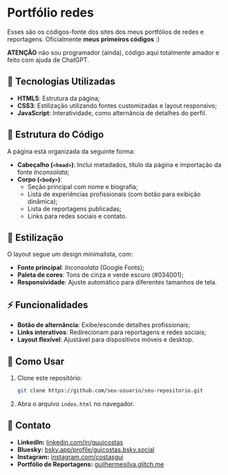 # Portfólio redes

Esses são os códigos-fonte dos sites dos meus portfólios de redes e reportagens. Oficialmente **meus primeiros códigos** :)

**ATENÇÃO** não sou programador (ainda), código aqui totalmente amador e feito com ajuda de ChatGPT.

## 🚀 Tecnologias Utilizadas

- **HTML5**: Estrutura da página;
- **CSS3**: Estilização utilizando fontes customizadas e layout responsivo;
- **JavaScript**: Interatividade, como alternância de detalhes do perfil.

## 📄 Estrutura do Código

A página está organizada da seguinte forma:

- **Cabeçalho (`<head>`)**: Inclui metadados, título da página e importação da fonte *Inconsolata*;
- **Corpo (`<body>`)**:
  - Seção principal com nome e biografia;
  - Lista de experiências profissionais (com botão para exibição dinâmica);
  - Lista de reportagens publicadas;
  - Links para redes sociais e contato.

## 🎨 Estilização

O layout segue um design minimalista, com:

- **Fonte principal**: *Inconsolata* (Google Fonts);
- **Paleta de cores**: Tons de cinza e verde escuro (#034001);
- **Responsividade**: Ajuste automático para diferentes tamanhos de tela.

## ⚡ Funcionalidades

- **Botão de alternância**: Exibe/esconde detalhes profissionais;
- **Links interativos**: Redirecionam para reportagens e redes sociais;
- **Layout flexível**: Ajustável para dispositivos móveis e desktop.

## 📌 Como Usar

1. Clone este repositório:
   ```sh
   git clone https://github.com/seu-usuario/seu-repositorio.git
   ```
2. Abra o arquivo `index.html` no navegador.

## 🔗 Contato
- **LinkedIn:** [linkedin.com/in/guuicostas](https://www.linkedin.com/in/guuicostas/)
- **Bluesky:** [bsky.app/profile/guicostas.bsky.social](https://bsky.app/profile/guicostas.bsky.social)
- **Instagram:** [instagram.com/costasgui](https://www.instagram.com/costasgui/)
- **Portfólio de Reportagens:** [guilhermesilva.glitch.me](https://guilhermesilva.glitch.me/)
